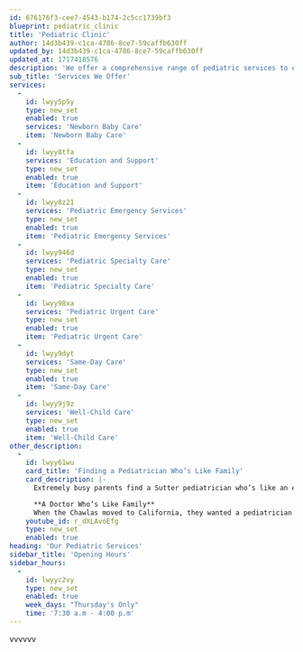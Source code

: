 ```yaml
---
id: 676176f3-cee7-4543-b174-2c5cc1739bf3
blueprint: pediatric_clinic
title: 'Pediatric Clinic'
author: 14d3b439-c1ca-4786-8ce7-59caffb630ff
updated_by: 14d3b439-c1ca-4786-8ce7-59caffb630ff
updated_at: 1717418576
description: 'We offer a comprehensive range of pediatric services to ensure the health and well-being of your children. Our dedicated team provides expert care in a warm and child-friendly environment.'
sub_title: 'Services We Offer'
services:
  -
    id: lwyy5p5y
    type: new_set
    enabled: true
    services: 'Newborn Baby Care'
    item: 'Newborn Baby Care'
  -
    id: lwyy8tfa
    services: 'Education and Support'
    type: new_set
    enabled: true
    item: 'Education and Support'
  -
    id: lwyy8z21
    services: 'Pediatric Emergency Services'
    type: new_set
    enabled: true
    item: 'Pediatric Emergency Services'
  -
    id: lwyy946d
    services: 'Pediatric Specialty Care'
    type: new_set
    enabled: true
    item: 'Pediatric Specialty Care'
  -
    id: lwyy98xa
    services: 'Pediatric Urgent Care'
    type: new_set
    enabled: true
    item: 'Pediatric Urgent Care'
  -
    id: lwyy9dyt
    services: 'Same-Day Care'
    type: new_set
    enabled: true
    item: 'Same-Day Care'
  -
    id: lwyy9j9z
    services: 'Well-Child Care'
    type: new_set
    enabled: true
    item: 'Well-Child Care'
other_description:
  -
    id: lwyy61wu
    card_title: 'Finding a Pediatrician Who’s Like Family'
    card_description: |-
      Extremely busy parents find a Sutter pediatrician who’s like an extension of the family. Get to know the Chawla family and how they met a pediatrician who listens without judgment, is communicative and responsive, and offers the support they need.

      **A Doctor Who’s Like Family**
      When the Chawlas moved to California, they wanted a pediatrician who felt like family. At Sutter, they extended their support system with a doctor who listened to their needs and advocated for their health.
    youtube_id: r_dXLAvoEfg
    type: new_set
    enabled: true
heading: 'Our Pediatric Services'
sidebar_title: 'Opening Hours'
sidebar_hours:
  -
    id: lwyyc2vy
    type: new_set
    enabled: true
    week_days: "Thursday's Only"
    time: '7:30 a.m - 4:00 p.m'
---
```

vvvvvv